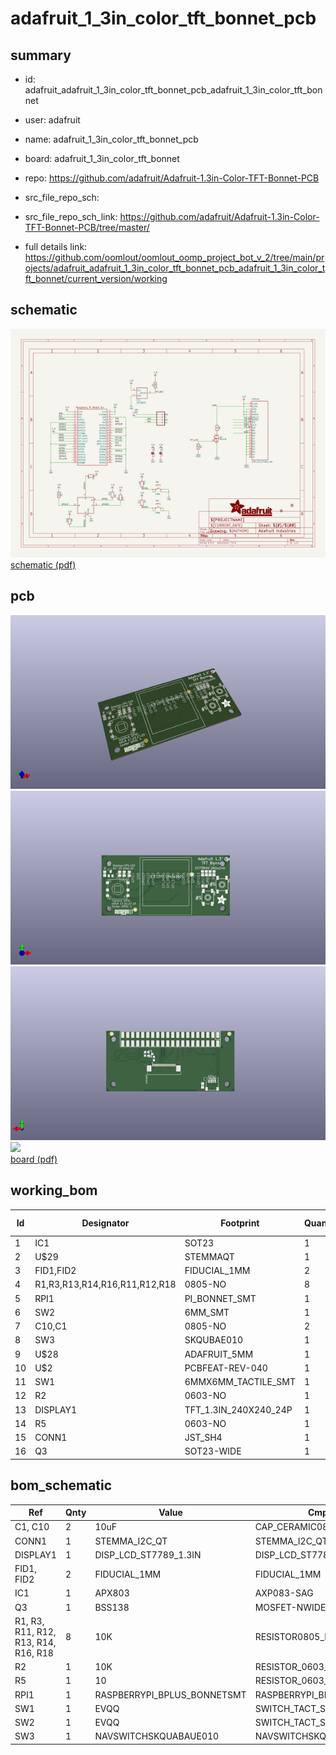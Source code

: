 # adafruit_1_3in_color_tft_bonnet_pcb
 
## summary 
* id: adafruit_adafruit_1_3in_color_tft_bonnet_pcb_adafruit_1_3in_color_tft_bonnet
* user: adafruit
* name: adafruit_1_3in_color_tft_bonnet_pcb
* board: adafruit_1_3in_color_tft_bonnet
* repo: https://github.com/adafruit/Adafruit-1.3in-Color-TFT-Bonnet-PCB



* src_file_repo_sch: 
* src_file_repo_sch_link: https://github.com/adafruit/Adafruit-1.3in-Color-TFT-Bonnet-PCB/tree/master/
* full details link: https://github.com/oomlout/oomlout_oomp_project_bot_v_2/tree/main/projects/adafruit_adafruit_1_3in_color_tft_bonnet_pcb_adafruit_1_3in_color_tft_bonnet/current_version/working  

## schematic  
![](working_schematic_600.png)  
[schematic (pdf)](working_schematic.pdf) 






















## pcb  
![](working_3d_600.png) 
![](working_3d_front_600.png)  
![](working_3d_back_600.png)  
![](working_600.png)  
[board (pdf)](working.pdf)  

## working_bom
| Id | Designator | Footprint | Quantity | Designation | Supplier and ref |  | None | 
| --- | --- | --- | --- | --- | --- | --- | --- | 
| 1 | IC1 | SOT23 | 1 | APX803 |  |  | [''] | 
| 2 | U$29 | STEMMAQT | 1 |  |  |  | [''] | 
| 3 | FID1,FID2 | FIDUCIAL_1MM | 2 | FIDUCIAL_1MM |  |  | [''] | 
| 4 | R1,R3,R13,R14,R16,R11,R12,R18 | 0805-NO | 8 | 10K |  |  | [''] | 
| 5 | RPI1 | PI_BONNET_SMT | 1 | RASPBERRYPI_BPLUS_BONNETSMT |  |  | [''] | 
| 6 | SW2 | 6MM_SMT | 1 | EVQQ |  |  | [''] | 
| 7 | C10,C1 | 0805-NO | 2 | 10uF |  |  | [''] | 
| 8 | SW3 | SKQUBAE010 | 1 | NAVSWITCHSKQUABAUE010 |  |  | [''] | 
| 9 | U$28 | ADAFRUIT_5MM | 1 |  |  |  | [''] | 
| 10 | U$2 | PCBFEAT-REV-040 | 1 |  |  |  | [''] | 
| 11 | SW1 | 6MMX6MM_TACTILE_SMT | 1 | EVQQ |  |  | [''] | 
| 12 | R2 | 0603-NO | 1 | 10K |  |  | [''] | 
| 13 | DISPLAY1 | TFT_1.3IN_240X240_24P | 1 | DISP_LCD_ST7789_1.3IN |  |  | [''] | 
| 14 | R5 | 0603-NO | 1 | 10 |  |  | [''] | 
| 15 | CONN1 | JST_SH4 | 1 | STEMMA_I2C_QT |  |  | [''] | 
| 16 | Q3 | SOT23-WIDE | 1 | BSS138 |  |  | [''] | 


## bom_schematic
| Ref | Qnty | Value | Cmp name | Footprint | Description | Vendor | DNP | 
| --- | --- | --- | --- | --- | --- | --- | --- | 
| C1, C10 | 2 | 10uF | CAP_CERAMIC0805-NOOUTLINE | working:0805-NO |  |  |  | 
| CONN1 | 1 | STEMMA_I2C_QT | STEMMA_I2C_QT | working:JST_SH4 |  |  |  | 
| DISPLAY1 | 1 | DISP_LCD_ST7789_1.3IN | DISP_LCD_ST7789_1.3IN | working:TFT_1.3IN_240X240_24P |  |  |  | 
| FID1, FID2 | 2 | FIDUCIAL_1MM | FIDUCIAL_1MM | working:FIDUCIAL_1MM |  |  |  | 
| IC1 | 1 | APX803 | AXP083-SAG | working:SOT23 |  |  |  | 
| Q3 | 1 | BSS138 | MOSFET-NWIDE | working:SOT23-WIDE |  |  |  | 
| R1, R3, R11, R12, R13, R14, R16, R18 | 8 | 10K | RESISTOR0805_NOOUTLINE | working:0805-NO |  |  |  | 
| R2 | 1 | 10K | RESISTOR_0603_NOOUT | working:0603-NO |  |  |  | 
| R5 | 1 | 10 | RESISTOR_0603_NOOUT | working:0603-NO |  |  |  | 
| RPI1 | 1 | RASPBERRYPI_BPLUS_BONNETSMT | RASPBERRYPI_BPLUS_BONNETSMT | working:PI_BONNET_SMT |  |  |  | 
| SW1 | 1 | EVQQ | SWITCH_TACT_SMT_6MM | working:6MMX6MM_TACTILE_SMT |  |  |  | 
| SW2 | 1 | EVQQ | SWITCH_TACT_SMT_6MMSMALL | working:6MM_SMT |  |  |  | 
| SW3 | 1 | NAVSWITCHSKQUABAUE010 | NAVSWITCHSKQUABAUE010 | working:SKQUBAE010 |  |  |  | 



